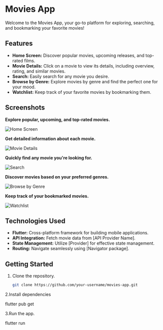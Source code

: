 # Movies App

Welcome to the Movies App, your go-to platform for exploring, searching, and bookmarking your favorite movies!

## Features

- **Home Screen:** Discover popular movies, upcoming releases, and top-rated films.
- **Movie Details:** Click on a movie to view its details, including overview, rating, and similar movies.
- **Search:** Easily search for any movie you desire.
- **Browse by Genre:** Explore movies by genre and find the perfect one for your mood.
- **Watchlist:** Keep track of your favorite movies by bookmarking them.

## Screenshots

**Explore popular, upcoming, and top-rated movies.**

![Home Screen](/screenShots/home.jpeg)

**Get detailed information about each movie.**

![Movie Details](/screenShots/movie.jpeg)

**Quickly find any movie you're looking for.**

![Search](/screenShots/searchFilled.jpeg)

**Discover movies based on your preferred genres.**

![Browse by Genre](/screenShots/browse.jpeg)

**Keep track of your bookmarked movies.**

![Watchlist](/screenShots/watchList.jpeg)


## Technologies Used

- **Flutter:** Cross-platform framework for building mobile applications.
- **API Integration:** Fetch movie data from [API Provider Name].
- **State Management:** Utilize [Provider] for effective state management.
- **Routing:** Navigate seamlessly using [Navigator package].

## Getting Started

1. Clone the repository.
   ```bash
   git clone https://github.com/your-username/movies-app.git

2.Install dependencies

flutter pub get

3.Run the app.

flutter run

